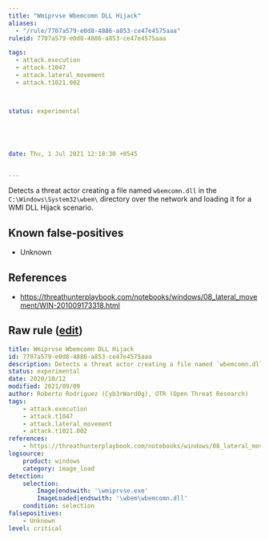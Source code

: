 ```yaml
---
title: "Wmiprvse Wbemcomn DLL Hijack"
aliases:
  - "/rule/7707a579-e0d8-4886-a853-ce47e4575aaa"
ruleid: 7707a579-e0d8-4886-a853-ce47e4575aaa

tags:
  - attack.execution
  - attack.t1047
  - attack.lateral_movement
  - attack.t1021.002



status: experimental





date: Thu, 1 Jul 2021 12:18:30 +0545


---
```


Detects a threat actor creating a file named `wbemcomn.dll` in the `C:\Windows\System32\wbem\` directory over the network and loading it for a WMI DLL Hijack scenario.

<!--more-->


## Known false-positives

* Unknown



## References

* https://threathunterplaybook.com/notebooks/windows/08_lateral_movement/WIN-201009173318.html


## Raw rule ([edit](https://github.com/SigmaHQ/sigma/edit/master/rules/windows/image_load/image_load_wmiprvse_wbemcomn_dll_hijack.yml))
```yaml
title: Wmiprvse Wbemcomn DLL Hijack
id: 7707a579-e0d8-4886-a853-ce47e4575aaa
description: Detects a threat actor creating a file named `wbemcomn.dll` in the `C:\Windows\System32\wbem\` directory over the network and loading it for a WMI DLL Hijack scenario.
status: experimental
date: 2020/10/12
modified: 2021/09/09
author: Roberto Rodriguez (Cyb3rWard0g), OTR (Open Threat Research)
tags:
    - attack.execution
    - attack.t1047
    - attack.lateral_movement
    - attack.t1021.002
references:
    - https://threathunterplaybook.com/notebooks/windows/08_lateral_movement/WIN-201009173318.html
logsource:
    product: windows
    category: image_load
detection: 
    selection:
        Image|endswith: '\wmiprvse.exe'
        ImageLoaded|endswith: '\wbem\wbemcomn.dll'
    condition: selection
falsepositives:
    - Unknown
level: critical

```
